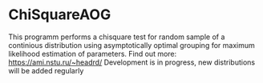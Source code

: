 # ChiSquareAOG
This programm performs a chisquare test for random sample of a continious distribution using asymptotically optimal grouping for maximum likelihood estimation of parameters.
Find out more: https://ami.nstu.ru/~headrd/
Development is in progress, new distributions will be added regularly
